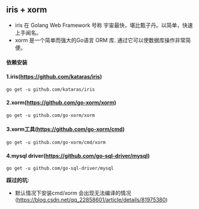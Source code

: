 ## iris + xorm
- iris 在 Golang Web Framework 号称 宇宙最快，堪比甄子丹。以简单，快速上手闻名。
- xorm 是一个简单而强大的Go语言 ORM 库. 通过它可以使数据库操作非常简便。

#### 依赖安装

#### 1.iris(<https://github.com/kataras/iris>)
~~~
go get -u github.com/kataras/iris
~~~

#### 2.xorm(<https://github.com/go-xorm/xorm>)
~~~
go get -u github.com/go-xorm/xorm
~~~

#### 3.xorm工具(<https://github.com/go-xorm/cmd>)
~~~
go get -u github.com/go-xorm/cmd/xorm
~~~

#### 4.mysql driver(<https://github.com/go-sql-driver/mysql>)
~~~
go get -u github.com/go-sql-driver/mysql
~~~

**踩过的坑:**
- 默认情况下安装cmd/xorm 会出现无法编译的情况(<https://blog.csdn.net/qq_22858601/article/details/81975380>)
